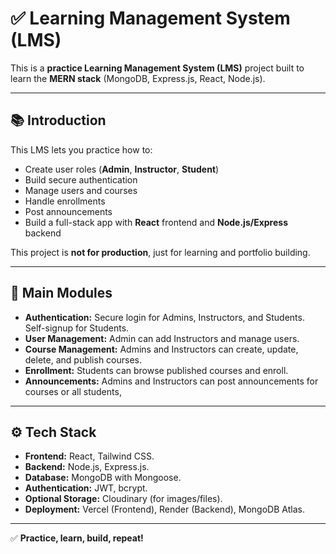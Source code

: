 # ✅ Learning Management System (LMS)

This is a **practice Learning Management System (LMS)** project built to learn the **MERN stack** (MongoDB, Express.js, React, Node.js).

---

## 📚 Introduction

This LMS lets you practice how to:

- Create user roles (**Admin**, **Instructor**, **Student**)
- Build secure authentication
- Manage users and courses
- Handle enrollments
- Post announcements
- Build a full-stack app with **React** frontend and **Node.js/Express** backend

This project is **not for production**, just for learning and portfolio building.

---

## 🧩 Main Modules

- **Authentication:** Secure login for Admins, Instructors, and Students. Self-signup for Students.
- **User Management:** Admin can add Instructors and manage users.
- **Course Management:** Admins and Instructors can create, update, delete, and publish courses.
- **Enrollment:** Students can browse published courses and enroll.
- **Announcements:** Admins and Instructors can post announcements for courses or all students,

---

## ⚙️ Tech Stack

- **Frontend:** React, Tailwind CSS.
- **Backend:** Node.js, Express.js.
- **Database:** MongoDB with Mongoose.
- **Authentication:** JWT, bcrypt.
- **Optional Storage:** Cloudinary (for images/files).
- **Deployment:** Vercel (Frontend), Render (Backend), MongoDB Atlas.

---

✅ **Practice, learn, build, repeat!**
